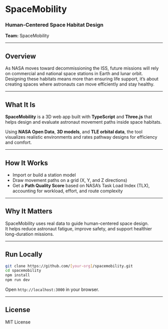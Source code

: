 # SpaceMobility

### Human-Centered Space Habitat Design

**Team:** SpaceMobility

---

## Overview

As NASA moves toward decommissioning the ISS, future missions will rely on commercial and national space stations in Earth and lunar orbit.  
Designing these habitats means more than ensuring life support, it’s about creating spaces where astronauts can move efficiently and stay healthy.

---

## What It Is

**SpaceMobility** is a 3D web app built with **TypeScript** and **Three.js** that helps design and evaluate astronaut movement paths inside space habitats.

Using **NASA Open Data**, **3D models**, and **TLE orbital data**, the tool visualizes realistic environments and rates pathway designs for efficiency and comfort.

---

## How It Works

- Import or build a station model  
- Draw movement paths on a grid (X, Y, and Z directions)  
- Get a **Path Quality Score** based on NASA’s Task Load Index (TLX), accounting for workload, effort, and route complexity

---

## Why It Matters

SpaceMobility uses real data to guide human-centered space design.  
It helps reduce astronaut fatigue, improve safety, and support healthier long-duration missions.

---

## Run Locally

```bash
git clone https://github.com/[your-org]/spacemobility.git
cd spacemobility
npm install
npm run dev
```

Open `http://localhost:3000` in your browser.

---

## License

MIT License
